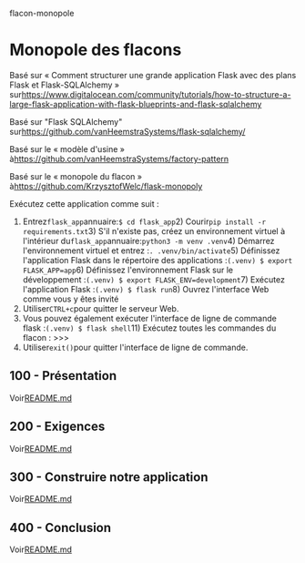 flacon-monopole

# Monopole des flacons

Basé sur « Comment structurer une grande application Flask avec des plans Flask et Flask-SQLAlchemy » sur<https://www.digitalocean.com/community/tutorials/how-to-structure-a-large-flask-application-with-flask-blueprints-and-flask-sqlalchemy>

Basé sur "Flask SQLAlchemy" sur<https://github.com/vanHeemstraSystems/flask-sqlalchemy/>

Basé sur le « modèle d'usine » à<https://github.com/vanHeemstraSystems/factory-pattern>

Basé sur le « monopole du flacon » à<https://github.com/KrzysztofWelc/flask-monopoly>

Exécutez cette application comme suit :

1) Entrez`flask_app`annuaire:`$ cd flask_app`2) Courir`pip install -r requirements.txt`3) S'il n'existe pas, créez un environnement virtuel à l'intérieur du`flask_app`annuaire:`python3 -m venv .venv`4) Démarrez l'environnement virtuel et entrez :`. .venv/bin/activate`5) Définissez l'application Flask dans le répertoire des applications :`(.venv) $ export FLASK_APP=app`6) Définissez l'environnement Flask sur le développement :`(.venv) $ export FLASK_ENV=development`7) Exécutez l'application Flask :`(.venv) $ flask run`8) Ouvrez l'interface Web comme vous y êtes invité
9) Utiliser`CTRL+c`pour quitter le serveur Web.
10) Vous pouvez également exécuter l'interface de ligne de commande flask :`(.venv) $ flask shell`11) Exécutez toutes les commandes du flacon : >>>
12) Utiliser`exit()`pour quitter l'interface de ligne de commande.

## 100 - Présentation

Voir[README.md](./100/README.md)

## 200 - Exigences

Voir[README.md](./200/README.md)

## 300 - Construire notre application

Voir[README.md](./300/README.md)

## 400 - Conclusion

Voir[README.md](./400/README.md)
